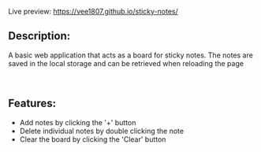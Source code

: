 Live preview: https://vee1807.github.io/sticky-notes/
<br>

__<h2>Description:</h2>__


<p>A basic web application that acts as a board for sticky notes. The notes are saved in the local storage and can be retrieved when reloading the page</p>
<br>

__<h2>Features:</h2>__


+ Add notes by clicking the '+' button
+ Delete individual notes by double clicking the note
+ Clear the board by clicking the 'Clear' button